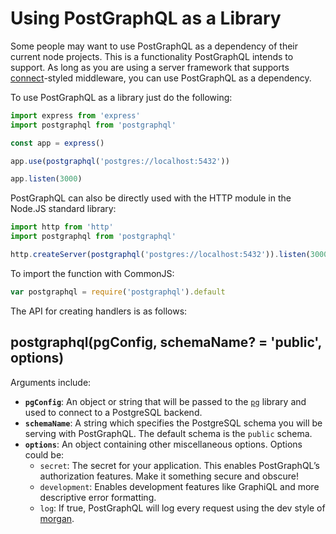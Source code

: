 # Using PostGraphQL as a Library
Some people may want to use PostGraphQL as a dependency of their current node projects. This is a functionality PostGraphQL intends to support. As long as you are using a server framework that supports [connect][]-styled middleware, you can use PostGraphQL as a dependency.

To use PostGraphQL as a library just do the following:

```js
import express from 'express'
import postgraphql from 'postgraphql'

const app = express()

app.use(postgraphql('postgres://localhost:5432'))

app.listen(3000)
```

PostGraphQL can also be directly used with the HTTP module in the Node.JS standard library:

```js
import http from 'http'
import postgraphql from 'postgraphql'

http.createServer(postgraphql('postgres://localhost:5432')).listen(3000)
```

To import the function with CommonJS:

```js
var postgraphql = require('postgraphql').default
```

The API for creating handlers is as follows:

## postgraphql(pgConfig, schemaName? = 'public', options)
Arguments include:

- **`pgConfig`**: An object or string that will be passed to the [`pg`][] library and used to connect to a PostgreSQL backend.
- **`schemaName`**: A string which specifies the PostgreSQL schema you will be serving with PostGraphQL. The default schema is the `public` schema.
- **`options`**: An object containing other miscellaneous options. Options could be:
  - `secret`: The secret for your application. This enables PostGraphQL’s authorization features. Make it something secure and obscure!
  - `development`: Enables development features like GraphiQL and more descriptive error formatting.
  - `log`: If true, PostGraphQL will log every request using the dev style of [morgan][].

[connect]: https://www.npmjs.com/connect
[express]: https://www.npmjs.com/express
[graphql/express-graphql#82]: https://github.com/graphql/express-graphql/pull/82
[`pg`]: https://www.npmjs.com/pg
[morgan]: https://www.npmjs.com/morgan
